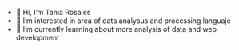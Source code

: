 - 👋 Hi, I’m Tania Rosales
- 👀 I’m interested in area of data analysus and processing languaje
- 🌱 I’m currently learning about more analysis of data and web development

